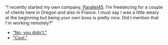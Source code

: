 "I recently started my own company, [Parallel45](https://parallel45.io/). I'm freelancing for a couple of clients here in Oregon and also in France. I must say I was a little weary at the beginning but being your own boss is pretty nice. Did I mention that I'm working remotely?"

- ["No, you didn't."](remote.md)
- ["Cool."](questions.md)
